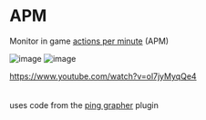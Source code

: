 # APM
Monitor in game [actions per minute](https://en.wikipedia.org/wiki/Actions_per_minute) (APM)

![image](https://user-images.githubusercontent.com/74341873/168896096-3d3b0159-c21d-4226-8b7d-ca9ff2919165.png)
![image](https://user-images.githubusercontent.com/74341873/168896107-05eca5af-8ac1-4a42-812f-898e968df973.png)



https://www.youtube.com/watch?v=ol7jyMyqQe4
</br></br></br>
uses code from the [ping grapher](https://github.com/yuh25/Ping-Grapher) plugin
